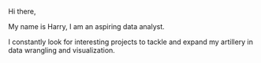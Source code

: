 Hi there,

My name is Harry, I am an aspiring data analyst. 

I constantly look for interesting projects to tackle and expand my artillery in data wrangling and visualization. 

<!---
Harrywang1888/Harrywang1888 is a ✨ special ✨ repository because its `README.md` (this file) appears on your GitHub profile.
You can click the Preview link to take a look at your changes.
--->
